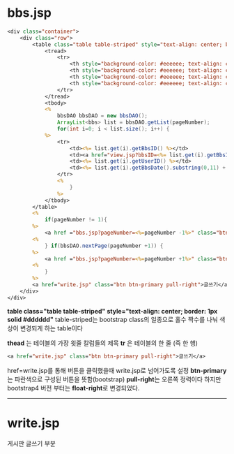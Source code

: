 # bbs.jsp

```jsp
<div class="container">
	<div class="row">
		<table class="table table-striped" style="text-align: center; border: 1px solid #dddddd">
			<tread>
				<tr>
					<th style="background-color: #eeeeee; text-align: center;">번호</th>
					<th style="background-color: #eeeeee; text-align: center;">제목</th>
					<th style="background-color: #eeeeee; text-align: center;">작성자</th>
					<th style="background-color: #eeeeee; text-align: center;">작성일</th>
				</tr>
			</tread>
			<tbody>
			<%
				bbsDAO bbsDAO = new bbsDAO();
				ArrayList<bbs> list = bbsDAO.getList(pageNumber);
				for(int i=0; i < list.size(); i++) {
			%>
				<tr>
					<td><%= list.get(i).getBbsID() %></td>
					<td><a href="view.jsp?bbsID=<%= list.get(i).getBbsID() %>"><%= list.get(i).getBbsTitle().replaceAll(" ","&nbsp;").replaceAll("<","&lt;").replaceAll(">","&gt;").replaceAll("\n","<br>;") %></a></td>
					<td><%= list.get(i).getUserID() %></td>
					<td><%= list.get(i).getBbsDate().substring(0,11) + list.get(i).getBbsDate().substring(11,13) + "시" + list.get(i).getBbsDate().substring(14,16) + "분" %></td>
				</tr>
				<%
					}
				%>
			</tbody>
		</table>
		<%
			if(pageNumber != 1){
		%>
			<a href ="bbs.jsp?pageNumber=<%=pageNumber -1%>" class="btn btn-success btn-arraw-left">이전</a>
		<%
			} if(bbsDAO.nextPage(pageNumber +1)) {
		%>
			<a href ="bbs.jsp?pageNumber=<%=pageNumber +1%>" class="btn btn-success btn-arraw-left">다음</a>
		<%
			}
		%>
		<a href="write.jsp" class="btn btn-primary pull-right">글쓰기</a>
	</div>
</div>
```

**table class="table table-striped" style="text-align: center; border: 1px solid #dddddd"**
table-striped는 bootstrap class의 일종으로 홀수 짝수를 나눠 색상이 변경되게 하는 table이다

**thead** 는 테이블의 가장 윗줄 칼럼들의 제목
**tr** 은 테이블의 한 줄 (즉 한 행)
```jsp
<a href="write.jsp" class="btn btn-primary pull-right">글쓰기</a>
```
href=write.jsp를 통해 버튼을 클릭했을때 write.jsp로 넘어가도록 설정
**btn-primary**는 파란색으로 구성된 버튼을 뜻함(bootstrap)
**pull-right**는 오른쪽 정력이다 하지만 bootstrap4 버전 부터는 **float-right**로 변경되었다.

---

# write.jsp
게시판 글쓰기 부분